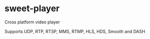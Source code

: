 sweet-player
============

Cross platform video player

Supports UDP, RTP, RTSP, MMS, RTMP, HLS, HDS, Smooth and DASH
